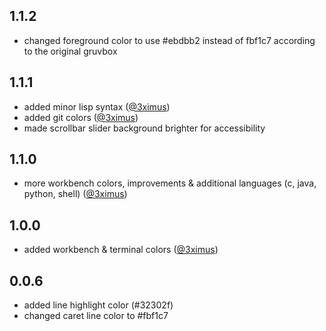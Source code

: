 ## 1.1.2

-   changed foreground color to use #ebdbb2 instead of fbf1c7 according to the original gruvbox

## 1.1.1

-   added minor lisp syntax ([@3ximus](https://github.com/3ximus))
-   added git colors ([@3ximus](https://github.com/3ximus))
-   made scrollbar slider background brighter for accessibility

## 1.1.0

-   more workbench colors, improvements & additional languages (c, java, python, shell) ([@3ximus](https://github.com/3ximus))

## 1.0.0

-   added workbench & terminal colors ([@3ximus](https://github.com/3ximus))

## 0.0.6

-   added line highlight color (#32302f)
-   changed caret line color to #fbf1c7
